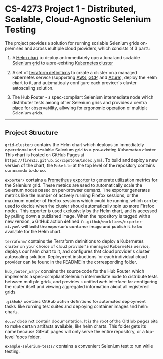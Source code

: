 
# CS-4273 Project 1 - Distributed, Scalable, Cloud-Agnostic Selenium Testing

The project provides a solution for running scalable Selenium grids on-premises and across multiple cloud providers, which consists of 3 parts:

1. A [Helm chart](https://helm.sh/docs/topics/charts/) to deploy an immediately operational and scalable [Selenium grid](https://www.selenium.dev/documentation/grid/applicability/) to a pre-existing [Kubernetes cluster](https://kubernetes.io/docs/concepts/overview/)

2. A set of [terraform definitions](https://developer.hashicorp.com/terraform/intro) to create a cluster on a managed kubernetes service (supporting [AWS](https://docs.aws.amazon.com/eks/latest/userguide/what-is-eks.html), [GCP](https://cloud.google.com/kubernetes-engine/docs/concepts/kubernetes-engine-overview#:~:text=GKE%20is%20a%20Google%2Dmanaged,in%2Dhouse%20cluster%20management%20system.), and [Azure](https://learn.microsoft.com/en-us/azure/aks/intro-kubernetes)), deploy the Helm chart to it, and automatically configure each provider's cluster autoscaling solution.

3. The Hub Router - a spec-compliant Selenium intermediate node which distributes tests among other Selenium grids and provides a central place for observability, allowing for ergonomic operation of multiple Selenium grids.

---
## Project Structure

`grid-cluster/` contains the Helm chart which deploys an immediately operational and scalable Selenium grid to a pre-existing Kubernetes cluster.
This chart is hosted on GitHub Pages at `https://fire833.github.io/capstone/index.yaml`.
To build and deploy a new version of the chart, the `Makefile` at the top level of the repository contains commands to do so.

`exporter/` contains a [Prometheus exporter](https://prometheus.io/docs/instrumenting/exporters/) to generate utilization metrics for the Selenium grid.
These metrics are used to automatically scale the Selenium nodes based on per-browser demand.
The exporter generates metrics like the number of actively running Firefox sessions, or the maximum number of Firefox sessions which could be running, which can be used to decide when the cluster should automatically spin up more Firefox nodes. 
This exporter is used exclusively by the Helm chart, and is accessed by pulling down a published image.
When the repository is tagged with a new version, a GitHub action defined in `.github/workflows/exporter-ci.yaml` will build the exporter's container image and publish it,
to be available for the Helm chart.

`terraform/` contains the Terraform definitions to deploy a Kubernetes cluster on your choice of cloud provider's managed Kubernetes service, deploys our helm chart to it, and configures that cloud provider's cluster autoscaling solution.
Deployment instructions for each individual cloud provider can be found in the README in the corresponding folder.

`hub_router_warp/` contains the source code for the Hub Router, which implements a spec-compliant Selenium intermediate node to distribute tests between multiple grids, and provides a unified web interface for configuring the router itself and viewing aggregated information about all registered grids.

`.github/` contains GitHub action definitions for automated deployment tasks, like running test suites and deploying container images and helm charts.

`docs/` does not contain documentation. It is the root of the GitHub pages site to make certain artifacts available, like helm charts.
This folder gets its name because GitHub pages will only serve the entire repository, or a top-level /docs folder.

`example-selenium-tests/` contains a convenient Selenium test to run while testing.